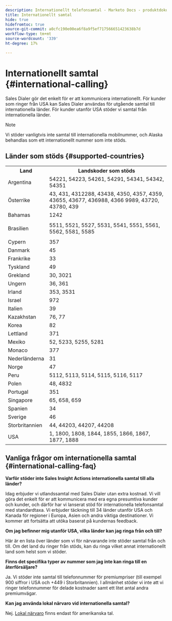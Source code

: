 ```yaml
---
description: Internationellt telefonsamtal - Marketo Docs - produktdokumentation
title: Internationellt samtal
hide: true
hidefromtoc: true
source-git-commit: a0cfc190e00ea6f8a9f5ef717566651423638b7d
workflow-type: tm+mt
source-wordcount: '339'
ht-degree: 17%

---
```


# Internationellt samtal {#international-calling}

Sales Dialer gör det enkelt för er att kommunicera internationellt. För kunder som ringer från USA kan Sales Dialer användas för utgående samtal till internationella länder. För kunder utanför USA stöder vi samtal från internationella länder.

>[!NOTE]
>
>Vi stöder vanligtvis inte samtal till internationella mobilnummer, och Alaska behandlas som ett internationellt nummer som inte stöds.

## Länder som stöds {#supported-countries}

<table> 
 <tbody> 
  <tr> 
   <th>Land</th> 
   <th>Landskoder som stöds</th> 
  </tr> 
  <tr> 
   <td colspan="1">Argentina</td> 
   <td colspan="1">54221, 54223, 54261, 54291, 54341, 54342, 54351</td> 
  </tr> 
  <tr> 
   <td colspan="1">Österrike</td> 
   <td colspan="1">43, 431, 4312288, 43438, 4350, 4357, 4359, 43655, 43677, 436988, 4366 9989, 43720, 43780, 439</td> 
  </tr> 
  <tr> 
   <td colspan="1">Bahamas</td> 
   <td colspan="1">1242</td> 
  </tr> 
  <tr> 
   <td><p>Brasilien</p></td> 
   <td>5511, 5521, 5527, 5531, 5541, 5551, 5561, 5562, 5581, 5585</td> 
  </tr> 
  <tr> 
   <td>Cypern </td> 
   <td>357</td> 
  </tr> 
  <tr> 
   <td colspan="1">Danmark </td> 
   <td colspan="1">45</td> 
  </tr> 
  <tr> 
   <td colspan="1">Frankrike</td> 
   <td colspan="1">33</td> 
  </tr> 
  <tr> 
   <td>Tyskland</td> 
   <td>49</td> 
  </tr> 
  <tr> 
   <td>Grekland </td> 
   <td>30, 3021</td> 
  </tr> 
  <tr> 
   <td>Ungern</td> 
   <td>36, 361</td> 
  </tr> 
  <tr> 
   <td colspan="1">Irland </td> 
   <td colspan="1">353, 3531</td> 
  </tr> 
  <tr> 
   <td>Israel</td> 
   <td>972</td> 
  </tr> 
  <tr> 
   <td colspan="1">Italien</td> 
   <td colspan="1">39</td> 
  </tr> 
  <tr> 
   <td colspan="1">Kazakhstan </td> 
   <td colspan="1">76, 77</td> 
  </tr> 
  <tr> 
   <td colspan="1">Korea</td> 
   <td colspan="1">82</td> 
  </tr> 
  <tr> 
   <td colspan="1">Lettland </td> 
   <td colspan="1">371</td> 
  </tr> 
  <tr> 
   <td colspan="1">Mexiko</td> 
   <td colspan="1">52, 5233, 5255, 5281</td> 
  </tr> 
  <tr> 
   <td>Monaco</td> 
   <td>377</td> 
  </tr> 
  <tr> 
   <td>Nederländerna </td> 
   <td>31</td> 
  </tr> 
  <tr> 
   <td colspan="1">Norge </td> 
   <td colspan="1">47</td> 
  </tr> 
  <tr> 
   <td colspan="1">Peru </td> 
   <td colspan="1">5112, 5113, 5114, 5115, 5116, 5117</td> 
  </tr> 
  <tr> 
   <td colspan="1">Polen </td> 
   <td colspan="1">48, 4832</td> 
  </tr> 
  <tr> 
   <td colspan="1">Portugal </td> 
   <td colspan="1">351</td> 
  </tr> 
  <tr> 
   <td colspan="1">Singapore </td> 
   <td colspan="1">65, 658, 659</td> 
  </tr> 
  <tr> 
   <td colspan="1">Spanien </td> 
   <td colspan="1">34</td> 
  </tr> 
  <tr> 
   <td colspan="1">Sverige </td> 
   <td colspan="1">46</td> 
  </tr> 
  <tr> 
   <td colspan="1">Storbritannien</td> 
   <td colspan="1">44, 44203, 44207, 44208</td> 
  </tr> 
  <tr> 
   <td>USA</td> 
   <td>1, 1800, 1808, 1844, 1855, 1866, 1867, 1877, 1888</td> 
  </tr> 
 </tbody> 
</table>

## Vanliga frågor om internationella samtal {#international-calling-faq}

**Varför stöder inte Sales Insight Actions internationella samtal till alla länder?**

Idag erbjuder vi utlandssamtal med Sales Dialer utan extra kostnad. Vi vill göra det enkelt för er att kommunicera med era egna presumtiva kunder och kunder, och därför har vi lanserat stöd för internationella telefonsamtal med standardtaxa. Vi erbjuder täckning till 34 länder utanför USA och Kanada för regioner i Europa, Asien och andra viktiga destinationer. Vi kommer att fortsätta att utöka baserat på kundernas feedback.

**Om jag befinner mig utanför USA, vilka länder kan jag ringa från och till?**

Här är en lista över länder som vi för närvarande inte stöder samtal från och till. Om det land du ringer från stöds, kan du ringa vilket annat internationellt land som helst som vi stöder.

**Finns det specifika typer av nummer som jag inte kan ringa till en återförsäljare?**

Ja. Vi stöder inte samtal till telefonnummer för premiumpriser (till exempel 900 siffror i USA och +449 i Storbritannien). I allmänhet stöder vi inte att vi ringer telefonnummer för delade kostnader samt ett litet antal andra premiumvägar.

**Kan jag använda lokal närvaro vid internationella samtal?**

Nej. [Lokal närvaro](/help/marketo/product-docs/marketo-sales-insight/actions/phone/local-presence.md) finns endast för amerikanska tal.

